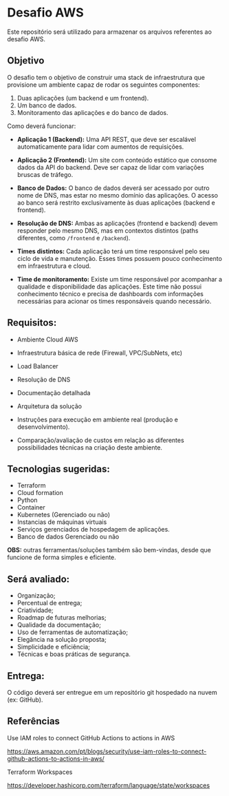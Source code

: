# Desafio AWS

Este repositório será utilizado para armazenar os arquivos referentes ao desafio AWS.


## Objetivo

O desafio tem o objetivo de construir uma stack de infraestrutura que provisione um ambiente capaz de rodar os seguintes componentes:

1. Duas aplicações (um backend e um frontend).
2. Um banco de dados.
3. Monitoramento das aplicações e do banco de dados.

Como deverá funcionar:

- **Aplicação 1 (Backend):** Uma API REST, que deve ser escalável automaticamente para lidar com aumentos de requisições.

- **Aplicação 2 (Frontend):** Um site com conteúdo estático que consome dados da API do backend. Deve ser capaz de lidar com variações bruscas de tráfego.

- **Banco de Dados:** O banco de dados deverá ser acessado por outro nome de DNS, mas estar no mesmo domínio das aplicações. O acesso ao banco será restrito exclusivamente às duas aplicações (backend e frontend).

- **Resolução de DNS:** Ambas as aplicações (frontend e backend) devem responder pelo mesmo DNS, mas em contextos distintos (paths diferentes, como `/frontend` e `/backend`).

- **Times distintos:** Cada aplicação terá um time responsável pelo seu ciclo de vida e manutenção. Esses times possuem pouco conhecimento em infraestrutura e cloud.

- **Time de monitoramento:** Existe um time responsável por acompanhar a qualidade e disponibilidade das aplicações. Este time não possui conhecimento técnico e precisa de dashboards com informações necessárias para acionar os times responsáveis quando necessário.

  
## Requisitos:

- Ambiente Cloud AWS

- Infraestrutura básica de rede (Firewall, VPC/SubNets, etc)

- Load Balancer

- Resolução de DNS

- Documentação detalhada

- Arquitetura da solução

- Instruções para execução em ambiente real (produção e desenvolvimento).

- Comparação/avaliação de custos em relação as diferentes possibilidades técnicas na criação deste ambiente.

## Tecnologias sugeridas:

- Terraform
- Cloud formation
- Python
- Container
- Kubernetes (Gerenciado ou não)
- Instancias de máquinas virtuais
- Serviços gerenciados de hospedagem de aplicações.
- Banco de dados Gerenciado ou não

**OBS:** outras ferramentas/soluções também são bem-vindas, desde que funcione de forma simples e eficiente.
  
## Será avaliado:

- Organização;
- Percentual de entrega;
- Criatividade;
- Roadmap de futuras melhorias;
- Qualidade da documentação;
- Uso de ferramentas de automatização;
- Elegância na solução proposta;
- Simplicidade e eficiência;
- Técnicas e boas práticas de segurança.


## Entrega:

O código deverá ser entregue em um repositório git hospedado na nuvem (ex: GitHub).


## Referências

Use IAM roles to connect GitHub Actions to actions in AWS

https://aws.amazon.com/pt/blogs/security/use-iam-roles-to-connect-github-actions-to-actions-in-aws/


Terraform Workspaces

https://developer.hashicorp.com/terraform/language/state/workspaces
